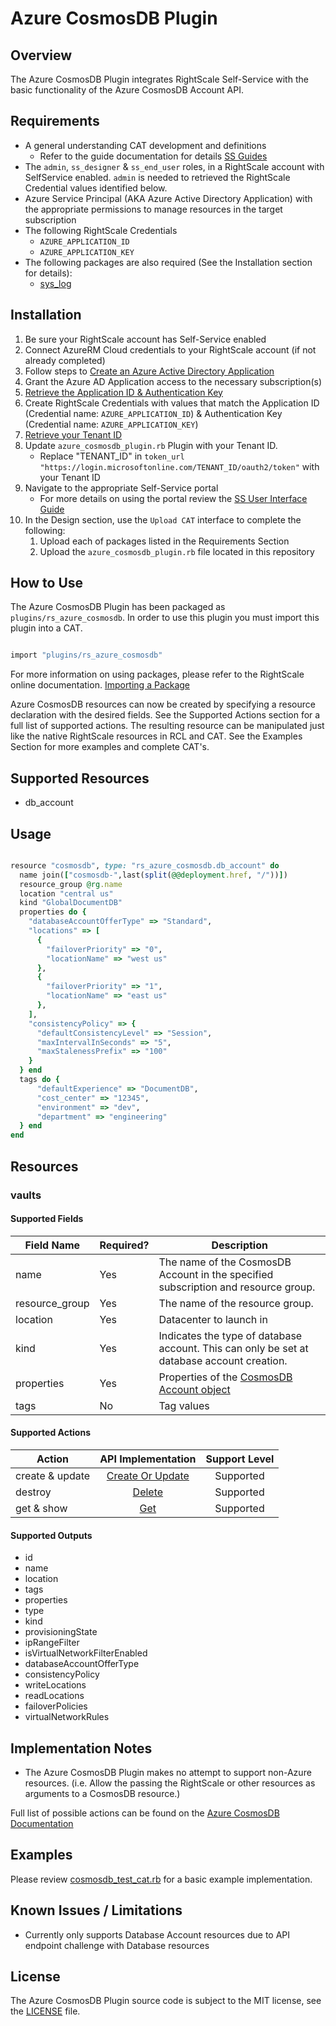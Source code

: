 # Azure CosmosDB Plugin

## Overview

The Azure CosmosDB Plugin integrates RightScale Self-Service with the basic functionality of the Azure CosmosDB Account API.

## Requirements

- A general understanding CAT development and definitions
  - Refer to the guide documentation for details [SS Guides](http://docs.rightscale.com/ss/guides/)
- The `admin`, `ss_designer` & `ss_end_user` roles, in a RightScale account with SelfService enabled.  `admin` is needed to retrieved the RightScale Credential values identified below.
- Azure Service Principal (AKA Azure Active Directory Application) with the appropriate permissions to manage resources in the target subscription
- The following RightScale Credentials
  - `AZURE_APPLICATION_ID`
  - `AZURE_APPLICATION_KEY`
- The following packages are also required (See the Installation section for details):
  - [sys_log](../../libraries/sys_log.rb)

## Installation

1. Be sure your RightScale account has Self-Service enabled
1. Connect AzureRM Cloud credentials to your RightScale account (if not already completed)
1. Follow steps to [Create an Azure Active Directory Application](https://docs.microsoft.com/en-us/azure/azure-resource-manager/resource-group-create-service-principal-portal#create-an-azure-active-directory-application)
1. Grant the Azure AD Application access to the necessary subscription(s)
1. [Retrieve the Application ID & Authentication Key](https://docs.microsoft.com/en-us/azure/azure-resource-manager/resource-group-create-service-principal-portal#get-application-id-and-authentication-key)
1. Create RightScale Credentials with values that match the Application ID (Credential name: `AZURE_APPLICATION_ID`) & Authentication Key (Credential name: `AZURE_APPLICATION_KEY`)
1. [Retrieve your Tenant ID](https://docs.microsoft.com/en-us/azure/azure-resource-manager/resource-group-create-service-principal-portal#get-tenant-id)
1. Update `azure_cosmosdb_plugin.rb` Plugin with your Tenant ID.
   - Replace "TENANT_ID" in `token_url "https://login.microsoftonline.com/TENANT_ID/oauth2/token"` with your Tenant ID
1. Navigate to the appropriate Self-Service portal
   - For more details on using the portal review the [SS User Interface Guide](http://docs.rightscale.com/ss/guides/ss_user_interface_guide.html)
1. In the Design section, use the `Upload CAT` interface to complete the following:
   1. Upload each of packages listed in the Requirements Section
   1. Upload the `azure_cosmosdb_plugin.rb` file located in this repository

## How to Use

The Azure CosmosDB Plugin has been packaged as `plugins/rs_azure_cosmosdb`. In order to use this plugin you must import this plugin into a CAT.

```ruby

import "plugins/rs_azure_cosmosdb"
```

For more information on using packages, please refer to the RightScale online documentation. [Importing a Package](http://docs.rightscale.com/ss/guides/ss_packaging_cats.html#importing-a-package)

Azure CosmosDB resources can now be created by specifying a resource declaration with the desired fields. See the Supported Actions section for a full list of supported actions.
The resulting resource can be manipulated just like the native RightScale resources in RCL and CAT. See the Examples Section for more examples and complete CAT's.

## Supported Resources

- db_account

## Usage

```ruby

resource "cosmosdb", type: "rs_azure_cosmosdb.db_account" do
  name join(["cosmosdb-",last(split(@@deployment.href, "/"))])
  resource_group @rg.name
  location "central us"
  kind "GlobalDocumentDB"
  properties do {
    "databaseAccountOfferType" => "Standard",
    "locations" => [
      {
        "failoverPriority" => "0",
        "locationName" => "west us"
      },
      {
        "failoverPriority" => "1",
        "locationName" => "east us"
      },
    ],
    "consistencyPolicy" => {
      "defaultConsistencyLevel" => "Session",
      "maxIntervalInSeconds" => "5",
      "maxStalenessPrefix" => "100"
    }
  } end
  tags do {
      "defaultExperience" => "DocumentDB",
      "cost_center" => "12345",
      "environment" => "dev",
      "department" => "engineering"
  } end
end
```

## Resources

### vaults

#### Supported Fields

| Field Name | Required? | Description |
|------------|-----------|-------------|
|name|Yes|The name of the CosmosDB Account in the specified subscription and resource group.|
|resource_group|Yes|The name of the resource group.|
|location|Yes|Datacenter to launch in|
|kind|Yes|Indicates the type of database account. This can only be set at database account creation.|
|properties|Yes| Properties of the [CosmosDB Account object](https://docs.microsoft.com/en-us/rest/api/cosmos-db-resource-provider/2020-04-01/databaseaccounts/createorupdate)|
|tags|No|Tag values|

#### Supported Actions

| Action | API Implementation | Support Level |
|--------------|:----:|:-------------:|
| create & update | [Create Or Update](https://docs.microsoft.com/en-us/rest/api/cosmos-db-resource-provider/2020-04-01/databaseaccounts/createorupdate) | Supported |
| destroy | [Delete](https://docs.microsoft.com/en-us/rest/api/cosmos-db-resource-provider/2020-04-01/databaseaccounts/delete) | Supported |
| get & show | [Get](https://docs.microsoft.com/en-us/rest/api/cosmos-db-resource-provider/2020-04-01/databaseaccounts/get)| Supported |

#### Supported Outputs

- id
- name
- location
- tags
- properties
- type
- kind
- provisioningState
- ipRangeFilter
- isVirtualNetworkFilterEnabled
- databaseAccountOfferType
- consistencyPolicy
- writeLocations
- readLocations
- failoverPolicies
- virtualNetworkRules

## Implementation Notes

- The Azure CosmosDB Plugin makes no attempt to support non-Azure resources. (i.e. Allow the passing the RightScale or other resources as arguments to a CosmosDB resource.)

Full list of possible actions can be found on the [Azure CosmosDB Documentation](https://docs.microsoft.com/en-us/rest/api/cosmos-db/)

## Examples

Please review [cosmosdb_test_cat.rb](./cosmosdb_test_cat.rb) for a basic example implementation.

## Known Issues / Limitations

- Currently only supports Database Account resources due to API endpoint challenge with Database resources

## License

The Azure CosmosDB Plugin source code is subject to the MIT license, see the [LICENSE](../../LICENSE) file.
